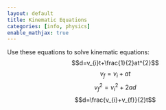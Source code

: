 ```yaml
---
layout: default
title: Kinematic Equations
categories: [info, physics]
enable_mathjax: true
---
```

Use these equations to solve kinematic equations:
$$d=v_{i}t+\frac{1}{2}at^{2}$$
$$v_{f}=v_{i}+at$$
$$v_{f}^{2}=v_{i}^{2}+2ad$$
$$d=\frac{v_{i}+v_{f}}{2}t$$
